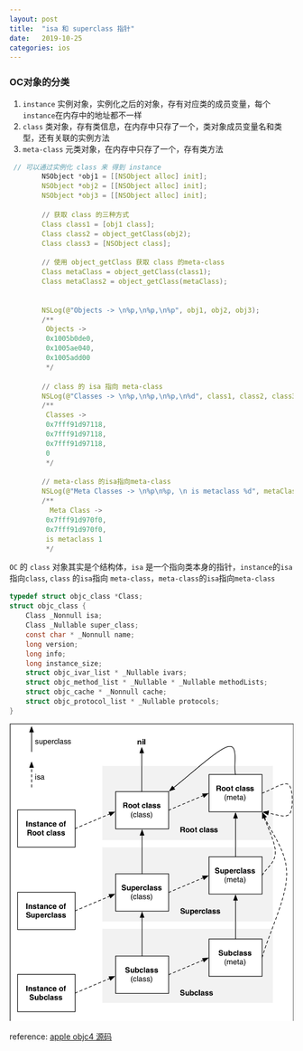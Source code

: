 ```yaml
---
layout: post
title:  "isa 和 superclass 指针"
date:   2019-10-25
categories: ios
---
```

### OC对象的分类
1. `instance` 
    实例对象，实例化之后的对象，存有对应类的成员变量，每个`instance`在内存中的地址都不一样
2. `class`
    类对象，存有类信息，在内存中只存了一个，类对象成员变量名和类型，还有关联的实例方法
3. `meta-class`
    元类对象，在内存中只存了一个，存有类方法
```c
 // 可以通过实例化 class 来 得到 instance
        NSObject *obj1 = [[NSObject alloc] init];
        NSObject *obj2 = [[NSObject alloc] init];
        NSObject *obj3 = [[NSObject alloc] init];
        
        // 获取 class 的三种方式
        Class class1 = [obj1 class];
        Class class2 = object_getClass(obj2);
        Class class3 = [NSObject class];
        
        // 使用 object_getClass 获取 class 的meta-class
        Class metaClass = object_getClass(class1);
        Class metaClass2 = object_getClass(metaClass);
        
        
        NSLog(@"Objects -> \n%p,\n%p,\n%p", obj1, obj2, obj3);
        /**
         Objects ->
         0x1005b0de0,
         0x1005ae040,
         0x1005add00
         */
        
        // class 的 isa 指向 meta-class
        NSLog(@"Classes -> \n%p,\n%p,\n%p,\n%d", class1, class2, class3, class_isMetaClass(class3));
        /**
         Classes ->
         0x7fff91d97118,
         0x7fff91d97118,
         0x7fff91d97118,
         0
         */
        
        // meta-class 的isa指向meta-class
        NSLog(@"Meta Classes -> \n%p\n%p, \n is metaclass %d", metaClass, metaClass2, class_isMetaClass(metaClass));
        /**
          Meta Class ->
         0x7fff91d970f0,
         0x7fff91d970f0,
         is metaclass 1
         */
```
`OC` 的 `class` 对象其实是个结构体，`isa` 是一个指向类本身的指针，`instance`的`isa`指向`class`, `class` 的`isa`指向 `meta-class`，`meta-class`的`isa`指向`meta-class`
```c
typedef struct objc_class *Class;
struct objc_class {
    Class _Nonnull isa;
    Class _Nullable super_class;
    const char * _Nonnull name;
    long version;
    long info;
    long instance_size;
    struct objc_ivar_list * _Nullable ivars;
    struct objc_method_list * _Nullable * _Nullable methodLists;
    struct objc_cache * _Nonnull cache;
    struct objc_protocol_list * _Nullable protocols;
}
```

![](/resource/isaSuperclass/isaclass.png)

reference: [apple objc4 源码](https://opensource.apple.com/tarballs/objc4/)